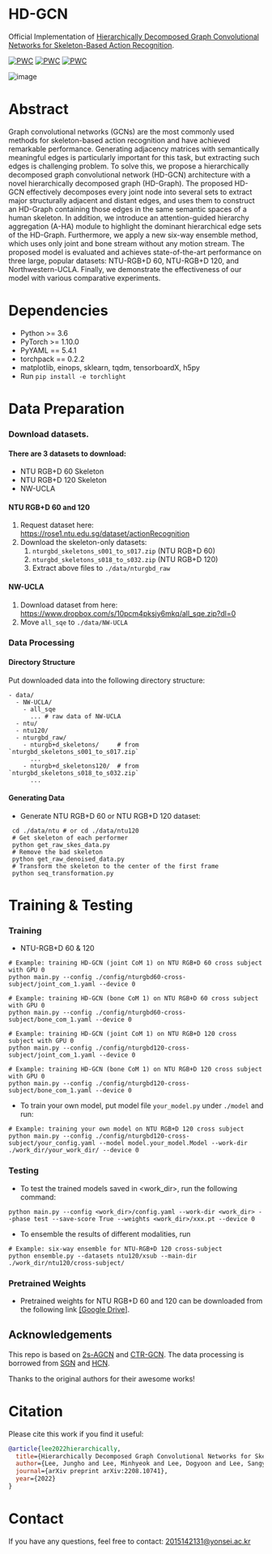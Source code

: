 # HD-GCN

Official Implementation of [Hierarchically Decomposed Graph Convolutional Networks for Skeleton-Based Action Recognition](https://arxiv.org/abs/2208.10741).

[![PWC](https://img.shields.io/endpoint.svg?url=https://paperswithcode.com/badge/hierarchically-decomposed-graph-convolutional/skeleton-based-action-recognition-on-ntu-rgbd)](https://paperswithcode.com/sota/skeleton-based-action-recognition-on-ntu-rgbd?p=hierarchically-decomposed-graph-convolutional)
[![PWC](https://img.shields.io/endpoint.svg?url=https://paperswithcode.com/badge/hierarchically-decomposed-graph-convolutional/skeleton-based-action-recognition-on-ntu-rgbd-1)](https://paperswithcode.com/sota/skeleton-based-action-recognition-on-ntu-rgbd-1?p=hierarchically-decomposed-graph-convolutional)
[![PWC](https://img.shields.io/endpoint.svg?url=https://paperswithcode.com/badge/hierarchically-decomposed-graph-convolutional/skeleton-based-action-recognition-on-n-ucla)](https://paperswithcode.com/sota/skeleton-based-action-recognition-on-n-ucla?p=hierarchically-decomposed-graph-convolutional)

![image](figures/framework.PNG)

# Abstract

Graph convolutional networks (GCNs) are the most commonly used methods for skeleton-based action recognition and have achieved remarkable performance. Generating adjacency matrices with semantically meaningful edges is particularly important for this task, but extracting such edges is challenging problem. To solve this, we propose a hierarchically decomposed graph convolutional network (HD-GCN) architecture with a novel hierarchically decomposed graph (HD-Graph). The proposed HD-GCN effectively decomposes every joint node into several sets to extract major structurally adjacent and distant edges, and uses them to construct an HD-Graph containing those edges in the same semantic spaces of a human skeleton. In addition, we introduce an attention-guided hierarchy aggregation (A-HA) module to highlight the dominant hierarchical edge sets of the HD-Graph. Furthermore, we apply a new six-way ensemble method, which uses only joint and bone stream without any motion stream. The proposed model is evaluated and achieves state-of-the-art performance on three large, popular datasets: NTU-RGB+D 60, NTU-RGB+D 120, and Northwestern-UCLA. Finally, we demonstrate the effectiveness of our model with various comparative experiments.

# Dependencies

- Python >= 3.6
- PyTorch >= 1.10.0
- PyYAML == 5.4.1
- torchpack == 0.2.2
- matplotlib, einops, sklearn, tqdm, tensorboardX, h5py
- Run `pip install -e torchlight` 

# Data Preparation

### Download datasets.

#### There are 3 datasets to download:

- NTU RGB+D 60 Skeleton
- NTU RGB+D 120 Skeleton
- NW-UCLA

#### NTU RGB+D 60 and 120

1. Request dataset here: https://rose1.ntu.edu.sg/dataset/actionRecognition
2. Download the skeleton-only datasets:
   1. `nturgbd_skeletons_s001_to_s017.zip` (NTU RGB+D 60)
   2. `nturgbd_skeletons_s018_to_s032.zip` (NTU RGB+D 120)
   3. Extract above files to `./data/nturgbd_raw`

#### NW-UCLA

1. Download dataset from here: https://www.dropbox.com/s/10pcm4pksjy6mkq/all_sqe.zip?dl=0
2. Move `all_sqe` to `./data/NW-UCLA`

### Data Processing

#### Directory Structure

Put downloaded data into the following directory structure:

```
- data/
  - NW-UCLA/
    - all_sqe
      ... # raw data of NW-UCLA
  - ntu/
  - ntu120/
  - nturgbd_raw/
    - nturgb+d_skeletons/     # from `nturgbd_skeletons_s001_to_s017.zip`
      ...
    - nturgb+d_skeletons120/  # from `nturgbd_skeletons_s018_to_s032.zip`
      ...
```

#### Generating Data

- Generate NTU RGB+D 60 or NTU RGB+D 120 dataset:

```
 cd ./data/ntu # or cd ./data/ntu120
 # Get skeleton of each performer
 python get_raw_skes_data.py
 # Remove the bad skeleton 
 python get_raw_denoised_data.py
 # Transform the skeleton to the center of the first frame
 python seq_transformation.py
```

# Training & Testing

### Training

- NTU-RGB+D 60 & 120
```
# Example: training HD-GCN (joint CoM 1) on NTU RGB+D 60 cross subject with GPU 0
python main.py --config ./config/nturgbd60-cross-subject/joint_com_1.yaml --device 0

# Example: training HD-GCN (bone CoM 1) on NTU RGB+D 60 cross subject with GPU 0
python main.py --config ./config/nturgbd60-cross-subject/bone_com_1.yaml --device 0

# Example: training HD-GCN (joint CoM 1) on NTU RGB+D 120 cross subject with GPU 0
python main.py --config ./config/nturgbd120-cross-subject/joint_com_1.yaml --device 0

# Example: training HD-GCN (bone CoM 1) on NTU RGB+D 120 cross subject with GPU 0
python main.py --config ./config/nturgbd120-cross-subject/bone_com_1.yaml --device 0
```

- To train your own model, put model file `your_model.py` under `./model` and run:

```
# Example: training your own model on NTU RGB+D 120 cross subject
python main.py --config ./config/nturgbd120-cross-subject/your_config.yaml --model model.your_model.Model --work-dir ./work_dir/your_work_dir/ --device 0
```

### Testing

- To test the trained models saved in <work_dir>, run the following command:

```
python main.py --config <work_dir>/config.yaml --work-dir <work_dir> --phase test --save-score True --weights <work_dir>/xxx.pt --device 0
```

- To ensemble the results of different modalities, run 
```
# Example: six-way ensemble for NTU-RGB+D 120 cross-subject
python ensemble.py --datasets ntu120/xsub --main-dir ./work_dir/ntu120/cross-subject/
```

### Pretrained Weights

- Pretrained weights for NTU RGB+D 60 and 120 can be downloaded from the following link [[Google Drive]](https://drive.google.com/drive/folders/1FB_IQdTMWE8cRvwE2KiyxC0P6LyqZku4?usp=sharing).

## Acknowledgements
This repo is based on [2s-AGCN](https://github.com/lshiwjx/2s-AGCN) and [CTR-GCN](https://github.com/Uason-Chen/CTR-GCN). The data processing is borrowed from [SGN](https://github.com/microsoft/SGN) and [HCN](https://github.com/huguyuehuhu/HCN-pytorch).

Thanks to the original authors for their awesome works!

# Citation

Please cite this work if you find it useful:
```BibTex
@article{lee2022hierarchically,
  title={Hierarchically Decomposed Graph Convolutional Networks for Skeleton-Based Action Recognition},
  author={Lee, Jungho and Lee, Minhyeok and Lee, Dogyoon and Lee, Sangyoon},
  journal={arXiv preprint arXiv:2208.10741},
  year={2022}
}
```

# Contact
If you have any questions, feel free to contact: 2015142131@yonsei.ac.kr
